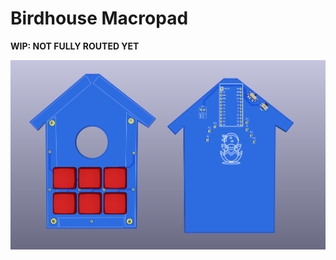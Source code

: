 # Birdhouse Macropad

**WIP: NOT FULLY ROUTED YET**

![Birdhouse Macrodpad](./birdhouse-macropad.png)
